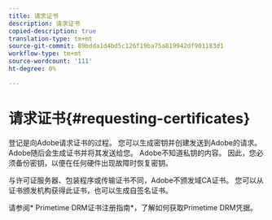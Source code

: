 ```yaml
---
title: 请求证书
description: 请求证书
copied-description: true
translation-type: tm+mt
source-git-commit: 89bdda1d4bd5c126f19ba75a819942df901183d1
workflow-type: tm+mt
source-wordcount: '111'
ht-degree: 0%

---
```



# 请求证书{#requesting-certificates}

登记是向Adobe请求证书的过程。 您可以生成密钥并创建发送到Adobe的请求。 Adobe随后会生成证书并将其发送给您。 Adobe不知道私钥的内容。 因此，您必须备份密钥，以便在任何硬件出现故障时恢复密钥。

与许可证服务器、包装程序或传输证书不同，Adobe不颁发域CA证书。 您可以从证书颁发机构获得此证书，也可以生成自签名证书。

请参阅* Primetime DRM证书注册指南*，了解如何获取Primetime DRM凭据。

